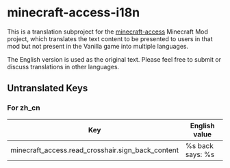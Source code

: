 # minecraft-access-i18n

This is a translation subproject for the [minecraft-access](https://github.com/khanshoaib3/minecraft-access) Minecraft
Mod project,
which translates the text content to be presented to users in that mod but not present in the Vanilla game into multiple
languages.

The English version is used as the original text. Please feel free to submit or discuss translations in other languages.

## Untranslated Keys

### For zh_cn

| Key                                               | English value    |
|---------------------------------------------------|------------------|
| minecraft_access.read_crosshair.sign_back_content | %s back says: %s |
